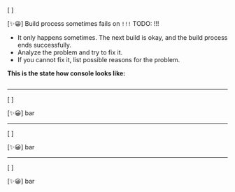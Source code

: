 [ ]

[✨😀] Build process sometimes fails on `!!!` TODO: !!!

-   It only happens sometimes. The next build is okay, and the build process ends successfully.
-   Analyze the problem and try to fix it.
-   If you cannot fix it, list possible reasons for the problem.

**This is the state how console looks like:**

```bash

```

---

[ ]

[✨😀] bar

---

[ ]

[✨😀] bar

---

[ ]

[✨😀] bar
